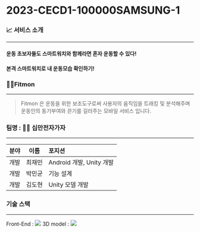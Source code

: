 # 2023-CECD1-100000SAMSUNG-1

### 📈 서비스 소개

* * *

#### 운동 초보자들도 스마트워치와 함께라면 혼자 운동할 수 있다! 

#### 본격 스마트워치로 내 운동모습 확인하기!


### 🏋️‍♀️Fitmon

***

> Fitmon 은 운동을 위한 보조도구로써 사용자의 움직임을 트래킹 및 분석해주며 운동인의 동기부여와 끈기를 길러주는 모바일 서비스 입니다.

### 팀명 : 🏋️‍♀️ 십만전자가자

***

| 분야 |  이름  | 포지션                   |
| ---: | :----: | :----------------------- |
| 개발 | 최재민 | Android 개발, Unity 개발 |
| 개발 | 박민균 | 기능 설계                |
| 개발 | 김도현 | Unity 모델 개발          |

### 기술 스택
***
Front-End : <img src="https://img.shields.io/badge/Android-3DDC84?style=for-the-badge&logo=Android&logoColor=white"/>
3D model : <img src="https://img.shields.io/badge/Unity-000000?style=for-the-badge&logo=Unity&logoColor=white"/>

